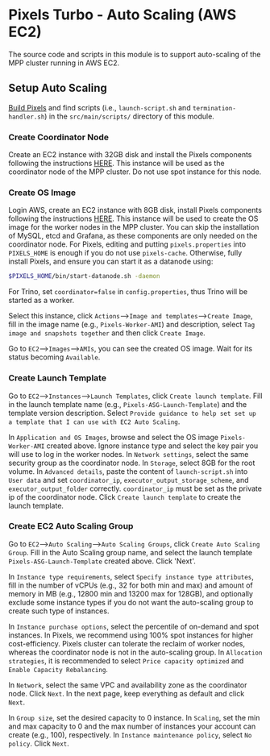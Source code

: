 # Pixels Turbo - Auto Scaling (AWS EC2)

The source code and scripts in this module is to support auto-scaling of the MPP cluster running in AWS EC2.

## Setup Auto Scaling

[Build Pixels](../../README.md#build-pixels) and find scripts (i.e., `launch-script.sh` and `termination-handler.sh`) 
in the `src/main/scripts/` directory of this module.

### Create Coordinator Node

Create an EC2 instance with 32GB disk and install the Pixels components following the instructions [HERE](../../docs/INSTALL.md).
This instance will be used as the coordinator node of the MPP cluster.
Do not use spot instance for this node.

### Create OS Image

Login AWS, create an EC2 instance with 8GB disk, install Pixels components following the instructions [HERE](../../docs/INSTALL.md).
This instance will be used to create the OS image for the worker nodes in the MPP cluster.
You can skip the installation of MySQL, etcd and Grafana, as these components are only needed on the coordinator node.
For Pixels, editing and putting `pixels.properties` into `PIXELS_HOME` is enough if you do not use `pixels-cache`.
Otherwise, fully install Pixels, and ensure you can start it as a datanode using:
```bash
$PIXELS_HOME/bin/start-datanode.sh -daemon
```
For Trino, set `coordinator=false` in `config.properties`, thus Trino will be started as a worker.

Select this instance, click `Actions`-->`Image and templates`-->`Create Image`, fill in the image name (e.g., `Pixels-Worker-AMI`) and description, 
select `Tag image and snapshots together` and then click `Create Image`.

Go to `EC2`-->`Images`-->`AMIs`, you can see the created OS image. Wait for its status becoming `Available`.

### Create Launch Template

Go to `EC2`-->`Instances`-->`Launch Templates`, click `Create launch template`.
Fill in the launch template name (e.g., `Pixels-ASG-Launch-Template`) and the template version description.
Select `Provide guidance to help set set up a template that I can use with EC2 Auto Scaling`.

In `Application and OS Images`, browse and select the OS image `Pixels-Worker-AMI` created above.
Ignore instance type and select the key pair you will use to log in the worker nodes.
In `Network settings`, select the same security group as the coordinator node.
In `Storage`, select 8GB for the root volume.
In `Advanced details`, paste the content of `launch-script.sh` into `User data` and set `coordinator_ip`, 
`executor_output_storage_scheme`, and `executor_output_folder` correctly.
`coordinator_ip` must be set as the private ip of the coordinator node.
Click `Create launch template` to create the launch template.


### Create EC2 Auto Scaling Group

Go to `EC2`-->`Auto Scaling`-->`Auto Scaling Groups`, click `Create Auto Scaling Group`.
Fill in the Auto Scaling group name, and select the launch template `Pixels-ASG-Launch-Template` created above.
Click 'Next'.

In `Instance type requirements`, select `Specify instance type attributes`, fill in the number of vCPUs 
(e.g., 32 for both min and max) and amount of memory in MB (e.g., 12800 min and 13200 max for 128GB),
and optionally exclude some instance types if you do not want the auto-scaling group to create such type of instances.

In `Instance purchase options`, select the percentile of on-demand and spot instances. 
In Pixels, we recommend using 100% spot instances for higher cost-efficiency. 
Pixels cluster can tolerate the reclaim of worker nodes, whereas the coordinator node is not in the auto-scaling group.
In `Allocation strategies`, it is recommended to select `Price capacity optimized` and `Enable Capacity Rebalancing`.

In `Network`, select the same VPC and availability zone as the coordinator node. Click `Next`.
In the next page, keep everything as default and click `Next`.

In `Group size`, set the desired capacity to 0 instance.
In `Scaling`, set the min and max capacity to 0 and the max number of instances your account can create (e.g., 100), respectively.
In `Instance maintenance policy`, select `No policy`. Click `Next`.
